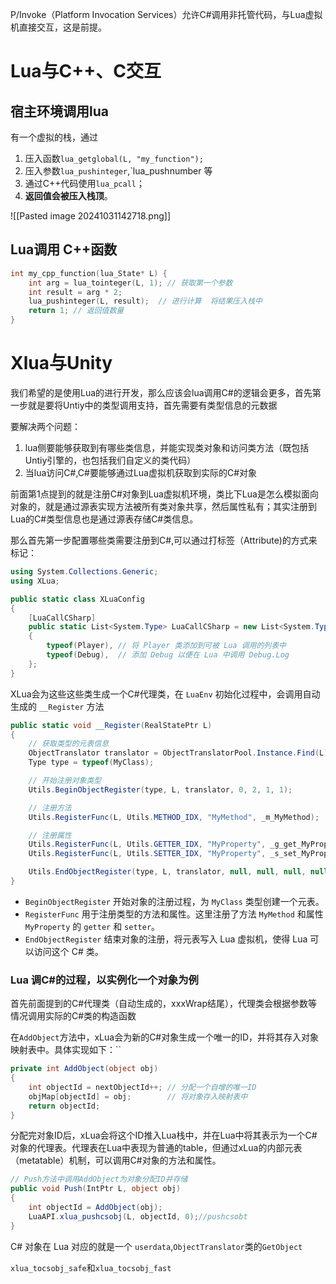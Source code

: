 P/Invoke（Platform Invocation Services）允许C#调用非托管代码，与Lua虚拟机直接交互，这是前提。

# Lua与C++、C交互


## 宿主环境调用lua

有一个虚拟的栈，通过
1. 压入函数`lua_getglobal(L, "my_function");`
2. 压入参数`lua_pushinteger`,`lua_pushnumber 等
3. 通过C++代码使用`lua_pcall`；
4. **返回值会被压入栈顶**。

![[Pasted image 20241031142718.png]]

## Lua调用 C++函数


``` c++
int my_cpp_function(lua_State* L) {
	int arg = lua_tointeger(L, 1); // 获取第一个参数 
	int result = arg * 2;
	lua_pushinteger(L, result);  // 进行计算  将结果压入栈中 
	return 1; // 返回值数量
}
```

# Xlua与Unity

我们希望的是使用Lua的进行开发，那么应该会lua调用C#的逻辑会更多，首先第一步就是要将Untiy中的类型调用支持，首先需要有类型信息的元数据

要解决两个问题：
1. lua侧要能够获取到有哪些类信息，并能实现类对象和访问类方法（既包括Untiy引擎的，也包括我们自定义的类代码）
2. 当lua访问C#,C#要能够通过Lua虚拟机获取到实际的C#对象

前面第1点提到的就是注册C#对象到Lua虚拟机环境，类比下Lua是怎么模拟面向对象的，就是通过源表实现方法被所有类对象共享，然后属性私有；其实注册到Lua的C#类型信息也是通过源表存储C#类信息。


那么首先第一步配置哪些类需要注册到C#,可以通过打标签（Attribute)的方式来标记：
```c#
using System.Collections.Generic;
using XLua;

public static class XLuaConfig
{
    [LuaCallCSharp]
    public static List<System.Type> LuaCallCSharp = new List<System.Type>()
    {
        typeof(Player), // 将 Player 类添加到可被 Lua 调用的列表中
        typeof(Debug),  // 添加 Debug 以便在 Lua 中调用 Debug.Log
    };
}

```

XLua会为这些这些类生成一个C#代理类，在 `LuaEnv` 初始化过程中，会调用自动生成的 `__Register` 方法
``` C#
public static void __Register(RealStatePtr L)
{
    // 获取类型的元表信息
    ObjectTranslator translator = ObjectTranslatorPool.Instance.Find(L);
    Type type = typeof(MyClass);

    // 开始注册对象类型
    Utils.BeginObjectRegister(type, L, translator, 0, 2, 1, 1);

    // 注册方法
    Utils.RegisterFunc(L, Utils.METHOD_IDX, "MyMethod", _m_MyMethod);

    // 注册属性
    Utils.RegisterFunc(L, Utils.GETTER_IDX, "MyProperty", _g_get_MyProperty);
    Utils.RegisterFunc(L, Utils.SETTER_IDX, "MyProperty", _s_set_MyProperty);

    Utils.EndObjectRegister(type, L, translator, null, null, null, null, null);
}

```

- `BeginObjectRegister` 开始对象的注册过程，为 `MyClass` 类型创建一个元表。
- `RegisterFunc` 用于注册类型的方法和属性。这里注册了方法 `MyMethod` 和属性 `MyProperty` 的 `getter` 和 `setter`。
- `EndObjectRegister` 结束对象的注册，将元表写入 Lua 虚拟机，使得 Lua 可以访问这个 C# 类。

### Lua 调C#的过程，以实例化一个对象为例

首先前面提到的C#代理类（自动生成的，xxxWrap结尾），代理类会根据参数等情况调用实际的C#类的构造函数

在`AddObject`方法中，xLua会为新的C#对象生成一个唯一的ID，并将其存入对象映射表中。具体实现如下：``
``` c#
private int AddObject(object obj)
{
    int objectId = nextObjectId++; // 分配一个自增的唯一ID
    objMap[objectId] = obj;        // 将对象存入映射表中
    return objectId;
}


```

分配完对象ID后，xLua会将这个ID推入Lua栈中，并在Lua中将其表示为一个C#对象的代理表。代理表在Lua中表现为普通的table，但通过xLua的内部元表（metatable）机制，可以调用C#对象的方法和属性。
```C#
// Push方法中调用AddObject为对象分配ID并存储
public void Push(IntPtr L, object obj)
{
    int objectId = AddObject(obj);
    LuaAPI.xlua_pushcsobj(L, objectId, 0);//pushcsobt
}

```
C# 对象在 Lua 对应的就是一个 `userdata`,`ObjectTranslator`类的`GetObject`

`xlua_tocsobj_safe`和`xlua_tocsobj_fast`
